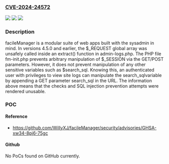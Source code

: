 ### [CVE-2024-24572](https://cve.mitre.org/cgi-bin/cvename.cgi?name=CVE-2024-24572)
![](https://img.shields.io/static/v1?label=Product&message=facileManager&color=blue)
![](https://img.shields.io/static/v1?label=Version&message=%3C%3D%204.5.0%20&color=brightgreen)
![](https://img.shields.io/static/v1?label=Vulnerability&message=CWE-89%3A%20Improper%20Neutralization%20of%20Special%20Elements%20used%20in%20an%20SQL%20Command%20('SQL%20Injection')&color=brightgreen)

### Description

facileManager is a modular suite of web apps built with the sysadmin in mind. In versions 4.5.0 and earlier, the $_REQUEST global array was unsafely called inside an extract() function in admin-logs.php. The PHP file fm-init.php prevents arbitrary manipulation of $_SESSION via the GET/POST parameters. However, it does not prevent manipulation of any other sensitive variables such as $search_sql. Knowing this, an authenticated user with privileges to view site logs can manipulate the search_sqlvariable by appending a GET parameter search_sql in the URL. The information above means that the checks and SQL injection prevention attempts were rendered unusable.

### POC

#### Reference
- https://github.com/WillyXJ/facileManager/security/advisories/GHSA-xw34-8pj6-75gc

#### Github
No PoCs found on GitHub currently.

